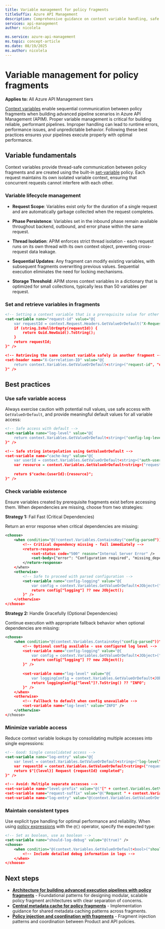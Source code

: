 ```yaml
---
title: Variable management for policy fragments
titleSuffix: Azure API Management
description: Comprehensive guidance on context variable handling, safe access patterns, and inter-fragment communication.
services: api-management
author: nicolela

ms.service: azure-api-management
ms.topic: concept-article
ms.date: 08/19/2025
ms.author: nicolela 
---
```


# Variable management for policy fragments

**Applies to:** All Azure API Management tiers

[Context variables](api-management-policy-expressions#ContextVariables) enable sequential communication between policy fragments when building advanced pipeline scenarios in Azure API Management (APIM). Proper variable management is critical for building reliable, performant pipelines. Improper handling can lead to runtime errors, performance issues, and unpredictable behavior. Following these best practices ensures your pipelines execute properly with optimal performance.

## Variable fundamentals

Context variables provide thread-safe communication between policy fragments and are created using the built-in [set-variable](set-variable-policy) policy. Each request maintains its own isolated variable context, ensuring that concurrent requests cannot interfere with each other.

### Variable lifecycle management

- **Request Scope**: Variables exist only for the duration of a single request and are automatically garbage collected when the request completes.

- **Phase Persistence**: Variables set in the inbound phase remain available throughout backend, outbound, and error phase within the same request.  

- **Thread Isolation**: APIM enforces strict thread isolation - each request runs on its own thread with its own context object, preventing cross-request data leakage.

- **Sequential Updates**: Any fragment can modify existing variables, with subsequent fragments overwriting previous values. Sequential execution eliminates the need for locking mechanisms.

- **Storage Threshold**: APIM stores context variables in a dictionary that is optimized for small collections, typically less than 50 variables per request.

### Set and retrieve variables in fragments

```xml
<!-- Setting a context variable that is a prerequisite value for other fragments -->
<set-variable name="request-id" value="@{
    var requestId = context.Request.Headers.GetValueOrDefault("X-Request-ID", "");
    if (string.IsNullOrEmpty(requestId)) {
        return Guid.NewGuid().ToString();
    }
    return requestId;
}" />

<!-- Retrieving the same context variable safely in another fragment -->
<set-header name="X-Correlation-ID" value="@{
    return context.Variables.GetValueOrDefault<string>("request-id", "unknown");
}" />
```
## Best practices

### Use safe variable access

Always exercise caution with potential null values, use safe access with `GetValueOrDefault`, and provide meaningful default values for all variable access:

```xml
<!-- Safe access with default -->
<set-variable name="log-level" value="@{
    return context.Variables.GetValueOrDefault<string>("config-log-level", "INFO");
}" />

<!-- Safe string interpolation using GetValueOrDefault -->
<set-variable name="cache-key" value="@{
    var userId = context.Variables.GetValueOrDefault<string>("auth-user-id", "anon");
    var resource = context.Variables.GetValueOrDefault<string>("request-resource", "default");
    
    return $"cache:{userId}:{resource}";
}" />
```

### Check variable existence

Ensure variables created by prerequisite fragments exist before accessing them. When dependencies are missing, choose from two strategies:

**Strategy 1:** Fail Fast (Critical Dependencies)

Return an error response when critical dependencies are missing:

```xml
<choose>
    <when condition="@(!context.Variables.ContainsKey("config-parsed"))">
        <!-- Critical dependency missing - fail immediately -->
        <return-response>
            <set-status code="500" reason="Internal Server Error" />
            <set-body>{"error": "Configuration required", "missing_dependency": "config-parsed"}</set-body>
        </return-response>
    </when>
    <otherwise>
        <!-- Safe to proceed with parsed configuration -->
        <set-variable name="config-logging" value="@{
            var config = context.Variables.GetValueOrDefault<JObject>("config-parsed", new JObject());
            return config["logging"] ?? new JObject();
        }" />
    </otherwise>
</choose>
```

**Strategy 2:** Handle Gracefully (Optional Dependencies)

Continue execution with appropriate fallback behavior when optional dependencies are missing:

```xml
<choose>
    <when condition="@(context.Variables.ContainsKey("config-parsed"))">
        <!-- Optional config available - use configured log level -->
        <set-variable name="config-logging" value="@{
            var config = context.Variables.GetValueOrDefault<JObject>("config-parsed", new JObject());
            return config["logging"] ?? new JObject();
        }" />
        
        <set-variable name="log-level" value="@{
            var loggingConfig = context.Variables.GetValueOrDefault<JObject>("config-logging", new JObject());
            return loggingConfig["level"]?.ToString() ?? "INFO";
        }" />
    </when>
    <otherwise>
        <!-- Fallback to default when config unavailable -->
        <set-variable name="log-level" value="INFO" />
    </otherwise>
</choose>
```

### Minimize variable access

Reduce context variable lookups by consolidating multiple accesses into single expressions:

```xml
<!-- Good: Single consolidated access -->
<set-variable name="log-entry" value="@{
    var level = context.Variables.GetValueOrDefault<string>("log-level", "INFO");
    var requestId = context.Variables.GetValueOrDefault<string>("request-id", "unknown");
    return $"[{level}] Request {requestId} completed";
}" />

<!-- Avoid: Multiple separate accesses -->
<set-variable name="level-prefix" value="@("[" + context.Variables.GetValueOrDefault<string>("log-level", "INFO") + "]")" />
<set-variable name="request-suffix" value="@("Request " + context.Variables.GetValueOrDefault<string>("request-id", "unknown") + " completed")" />
<set-variable name="log-entry" value="@(context.Variables.GetValueOrDefault<string>("level-prefix", "") + " " + context.Variables.GetValueOrDefault<string>("request-suffix", ""))" />
```

### Maintain consistent types

Use explicit type handling for optimal performance and reliability. When using [policy expressions](api-management-policy-expressions) with the `@{}` operator, specify the expected type:

```xml
<!-- Set as boolean, use as boolean -->
<set-variable name="should-log-debug" value="@(true)" />
<choose>
    <when condition="@(context.Variables.GetValueOrDefault<bool>("should-log-debug", false))">
        <!-- Include detailed debug information in logs -->
    </when>
</choose>
```

## Next steps

- **[Architecture for building advanced execution pipelines with policy fragments](fragment-pipeline-architecture.md)** - Foundational patterns for designing modular, scalable policy fragment architectures with clear separation of concerns.
- **[Central metadata cache for policy fragments](fragment-metadata-cache.md)** - Implementation guidance for shared metadata caching patterns across fragments.
- **[Policy injection and coordination with fragments](fragment-policy-coordination.md)** - Fragment injection patterns and coordination between Product and API policies.